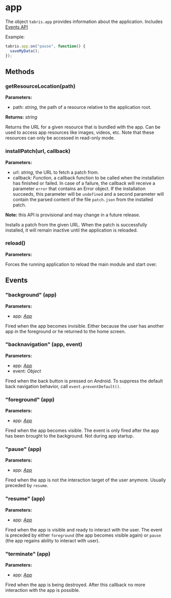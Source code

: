---
---
# app

The object `tabris.app` provides information about the application.
Includes [Events API](Events.md)

Example:

```js
tabris.app.on("pause", function() {
  saveMyData();
});
```

## Methods

### getResourceLocation(path)



**Parameters:** 

- path: *string*, the path of a resource relative to the application root.

**Returns:** *string*

Returns the URL for a given resource that is bundled with the app. Can be used to access app resources like images, videos, etc. Note that these resources can only be accessed in read-only mode.


### installPatch(url, callback)



**Parameters:** 

- url: *string*, the URL to fetch a patch from.
- callback: *Function*, a callback function to be called when the installation has finished or failed. In case of a failure, the callback will receive a parameter `error` that contains an Error object. If the installation succeeds, this parameter will be `undefined` and a second parameter will contain the parsed content of the file `patch.json` from the installed patch.


**Note:** this API is provisional and may change in a future release.

Installs a patch from the given URL. When the patch is successfully installed, it will remain inactive until the application is reloaded.


### reload()



**Parameters:** 



Forces the running application to reload the main module and start over.



## Events

### "background" (app)

**Parameters:** 

- app: *[App](App.md)*

Fired when the app becomes invisible. Either because the user has another app in the foreground or he returned to the home screen.


### "backnavigation" (app, event)

**Parameters:** 

- app: *[App](App.md)*
- event: *Object*

Fired when the back button is pressed on Android. To suppress the default back navigation behavior, call `event.preventDefault()`.


### "foreground" (app)

**Parameters:** 

- app: *[App](App.md)*

Fired when the app becomes visible. The event is only fired after the app has been brought to the background. Not during app startup.


### "pause" (app)

**Parameters:** 

- app: *[App](App.md)*

Fired when the app is not the interaction target of the user anymore. Usually preceded by `resume`.


### "resume" (app)

**Parameters:** 

- app: *[App](App.md)*

Fired when the app is visible and ready to interact with the user. The event is preceded by either `foreground` (the app becomes visible again) or `pause` (the app regains ability to interact with user).


### "terminate" (app)

**Parameters:** 

- app: *[App](App.md)*

Fired when the app is being destroyed. After this callback no more interaction with the app is possible.


